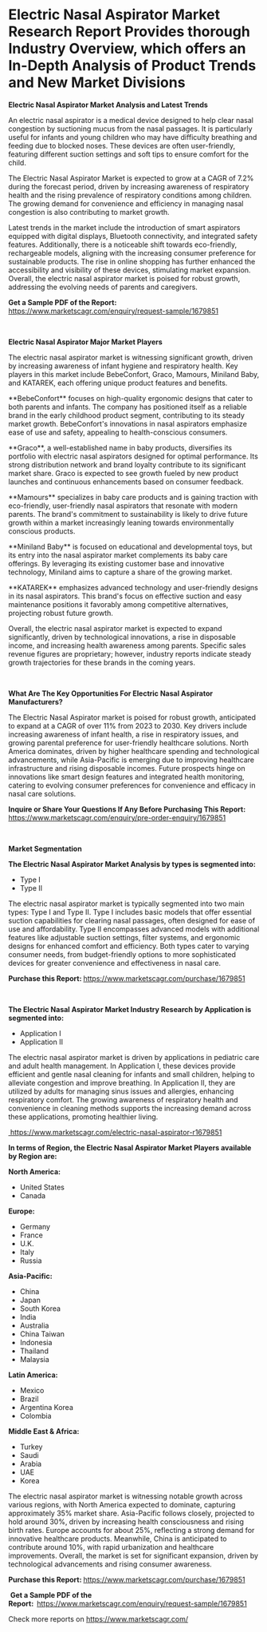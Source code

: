 <p><h1>Electric Nasal Aspirator Market Research Report Provides thorough Industry Overview, which offers an In-Depth Analysis of Product Trends and New Market Divisions</h1></p><p><strong>Electric Nasal Aspirator Market Analysis and Latest Trends</strong></p>
<p><p>An electric nasal aspirator is a medical device designed to help clear nasal congestion by suctioning mucus from the nasal passages. It is particularly useful for infants and young children who may have difficulty breathing and feeding due to blocked noses. These devices are often user-friendly, featuring different suction settings and soft tips to ensure comfort for the child.</p><p>The Electric Nasal Aspirator Market is expected to grow at a CAGR of 7.2% during the forecast period, driven by increasing awareness of respiratory health and the rising prevalence of respiratory conditions among children. The growing demand for convenience and efficiency in managing nasal congestion is also contributing to market growth. </p><p>Latest trends in the market include the introduction of smart aspirators equipped with digital displays, Bluetooth connectivity, and integrated safety features. Additionally, there is a noticeable shift towards eco-friendly, rechargeable models, aligning with the increasing consumer preference for sustainable products. The rise in online shopping has further enhanced the accessibility and visibility of these devices, stimulating market expansion. Overall, the electric nasal aspirator market is poised for robust growth, addressing the evolving needs of parents and caregivers.</p></p>
<p><strong>Get a Sample PDF of the Report:&nbsp;</strong> <a href="https://www.marketscagr.com/enquiry/request-sample/1679851?utm_campaign=1789&utm_medium=2&utm_source=Github&utm_content=ia&utm_term=28122024&utm_id=electric-nasal-aspirator">https://www.marketscagr.com/enquiry/request-sample/1679851</a></p>
<p>&nbsp;</p>
<p><strong>Electric Nasal Aspirator Major Market Players</strong></p>
<p><p>The electric nasal aspirator market is witnessing significant growth, driven by increasing awareness of infant hygiene and respiratory health. Key players in this market include BebeConfort, Graco, Mamours, Miniland Baby, and KATAREK, each offering unique product features and benefits.</p><p>**BebeConfort** focuses on high-quality ergonomic designs that cater to both parents and infants. The company has positioned itself as a reliable brand in the early childhood product segment, contributing to its steady market growth. BebeConfort's innovations in nasal aspirators emphasize ease of use and safety, appealing to health-conscious consumers.</p><p>**Graco**, a well-established name in baby products, diversifies its portfolio with electric nasal aspirators designed for optimal performance. Its strong distribution network and brand loyalty contribute to its significant market share. Graco is expected to see growth fueled by new product launches and continuous enhancements based on consumer feedback.</p><p>**Mamours** specializes in baby care products and is gaining traction with eco-friendly, user-friendly nasal aspirators that resonate with modern parents. The brand's commitment to sustainability is likely to drive future growth within a market increasingly leaning towards environmentally conscious products.</p><p>**Miniland Baby** is focused on educational and developmental toys, but its entry into the nasal aspirator market complements its baby care offerings. By leveraging its existing customer base and innovative technology, Miniland aims to capture a share of the growing market.</p><p>**KATAREK** emphasizes advanced technology and user-friendly designs in its nasal aspirators. This brand's focus on effective suction and easy maintenance positions it favorably among competitive alternatives, projecting robust future growth.</p><p>Overall, the electric nasal aspirator market is expected to expand significantly, driven by technological innovations, a rise in disposable income, and increasing health awareness among parents. Specific sales revenue figures are proprietary; however, industry reports indicate steady growth trajectories for these brands in the coming years.</p></p>
<p>&nbsp;</p>
<p><strong>What Are The Key Opportunities For Electric Nasal Aspirator Manufacturers?</strong></p>
<p><p>The Electric Nasal Aspirator market is poised for robust growth, anticipated to expand at a CAGR of over 11% from 2023 to 2030. Key drivers include increasing awareness of infant health, a rise in respiratory issues, and growing parental preference for user-friendly healthcare solutions. North America dominates, driven by higher healthcare spending and technological advancements, while Asia-Pacific is emerging due to improving healthcare infrastructure and rising disposable incomes. Future prospects hinge on innovations like smart design features and integrated health monitoring, catering to evolving consumer preferences for convenience and efficacy in nasal care solutions.</p></p>
<p><strong>Inquire or Share Your Questions If Any Before Purchasing This Report:</strong> <a href="https://www.marketscagr.com/enquiry/pre-order-enquiry/1679851?utm_campaign=1789&utm_medium=2&utm_source=Github&utm_content=ia&utm_term=28122024&utm_id=electric-nasal-aspirator">https://www.marketscagr.com/enquiry/pre-order-enquiry/1679851</a></p>
<p>&nbsp;</p>
<p><strong>Market Segmentation</strong></p>
<p><strong>The Electric Nasal Aspirator Market Analysis by types is segmented into:</strong></p>
<p><ul><li>Type I</li><li>Type II</li></ul></p>
<p><p>The electric nasal aspirator market is typically segmented into two main types: Type I and Type II. Type I includes basic models that offer essential suction capabilities for clearing nasal passages, often designed for ease of use and affordability. Type II encompasses advanced models with additional features like adjustable suction settings, filter systems, and ergonomic designs for enhanced comfort and efficiency. Both types cater to varying consumer needs, from budget-friendly options to more sophisticated devices for greater convenience and effectiveness in nasal care.</p></p>
<p><strong>Purchase this Report:&nbsp;</strong><a href="https://www.marketscagr.com/purchase/1679851?utm_campaign=1789&utm_medium=2&utm_source=Github&utm_content=ia&utm_term=28122024&utm_id=electric-nasal-aspirator">https://www.marketscagr.com/purchase/1679851</a></p>
<p>&nbsp;</p>
<p><strong>The Electric Nasal Aspirator Market Industry Research by Application is segmented into:</strong></p>
<p><ul><li>Application I</li><li>Application II</li></ul></p>
<p><p>The electric nasal aspirator market is driven by applications in pediatric care and adult health management. In Application I, these devices provide efficient and gentle nasal cleaning for infants and small children, helping to alleviate congestion and improve breathing. In Application II, they are utilized by adults for managing sinus issues and allergies, enhancing respiratory comfort. The growing awareness of respiratory health and convenience in cleaning methods supports the increasing demand across these applications, promoting healthier living.</p></p>
<p><a href="https://www.marketscagr.com/electric-nasal-aspirator-r1679851?utm_campaign=1789&utm_medium=2&utm_source=Github&utm_content=ia&utm_term=28122024&utm_id=electric-nasal-aspirator">&nbsp;https://www.marketscagr.com/electric-nasal-aspirator-r1679851</a></p>
<p><strong>In terms of Region, the Electric Nasal Aspirator Market Players available by Region are:</strong></p>
<p>
    <p> <strong> North America: </strong>
        <ul>
            <li>United States</li>
            <li>Canada</li>
        </ul>
        </p> 
    <p> <strong> Europe: </strong>
        <ul>
            <li>Germany</li>
            <li>France</li>
            <li>U.K.</li>
            <li>Italy</li>
            <li>Russia</li>
        </ul>
        </p> 
    <p> <strong> Asia-Pacific: </strong>
        <ul>
            <li>China</li>
            <li>Japan</li>
            <li>South Korea</li>
            <li>India</li>
            <li>Australia</li>
            <li>China Taiwan</li>
            <li>Indonesia</li>
            <li>Thailand</li>
            <li>Malaysia</li>
        </ul>
        </p> 
    <p> <strong> Latin America: </strong>
        <ul>
            <li>Mexico</li>
            <li>Brazil</li>
            <li>Argentina Korea</li>
            <li>Colombia</li>
        </ul>
        </p> 
    <p> <strong> Middle East & Africa: </strong>
        <ul>
            <li>Turkey</li>
            <li>Saudi</li>
            <li>Arabia</li>
            <li>UAE</li>
            <li>Korea</li>
        </ul>
    </p>
    </p>
<p><p>The electric nasal aspirator market is witnessing notable growth across various regions, with North America expected to dominate, capturing approximately 35% market share. Asia-Pacific follows closely, projected to hold around 30%, driven by increasing health consciousness and rising birth rates. Europe accounts for about 25%, reflecting a strong demand for innovative healthcare products. Meanwhile, China is anticipated to contribute around 10%, with rapid urbanization and healthcare improvements. Overall, the market is set for significant expansion, driven by technological advancements and rising consumer awareness.</p></p>
<p><strong>Purchase this Report: </strong><a href="https://www.marketscagr.com/purchase/1679851?utm_campaign=1789&utm_medium=2&utm_source=Github&utm_content=ia&utm_term=28122024&utm_id=electric-nasal-aspirator">https://www.marketscagr.com/purchase/1679851</a></p>
<p>&nbsp;<strong>Get a Sample PDF of the Report:&nbsp;&nbsp;</strong><a href="https://www.marketscagr.com/enquiry/request-sample/1679851?utm_campaign=1789&utm_medium=2&utm_source=Github&utm_content=ia&utm_term=28122024&utm_id=electric-nasal-aspirator">https://www.marketscagr.com/enquiry/request-sample/1679851</a></p>
<p><strong></strong></p>
<p>Check more reports on <a href="https://www.marketscagr.com/?utm_campaign=1789&utm_medium=2&utm_source=Github&utm_content=ia&utm_term=28122024&utm_id=electric-nasal-aspirator">https://www.marketscagr.com/</a></p>